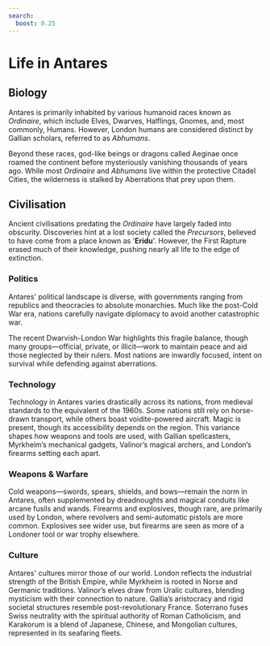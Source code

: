 ```yaml
---
search:
  boost: 0.25
---
```


# Life in Antares

## Biology

Antares is primarily inhabited by various humanoid races known as *Ordinaire*, which include Elves, Dwarves, Halflings, Gnomes, and, most commonly, Humans. However, London humans are considered distinct by Gallian scholars, referred to as *Abhumans*. 

Beyond these races, god-like beings or dragons called Aeginae once roamed the continent before mysteriously vanishing thousands of years ago. While most *Ordinaire* and *Abhumans* live within the protective Citadel Cities, the wilderness is stalked by Aberrations that prey upon them.

## Civilisation

Ancient civilisations predating the *Ordinaire* have largely faded into obscurity. Discoveries hint at a lost society called the *Precursors*, believed to have come from a place known as '**Eridu**'. However, the First Rapture erased much of their knowledge, pushing nearly all life to the edge of extinction.

### Politics

Antares' political landscape is diverse, with governments ranging from republics and theocracies to absolute monarchies. Much like the post-Cold War era, nations carefully navigate diplomacy to avoid another catastrophic war. 

The recent Dwarvish-London War highlights this fragile balance, though many groups—official, private, or illicit—work to maintain peace and aid those neglected by their rulers. Most nations are inwardly focused, intent on survival while defending against aberrations.

### Technology

Technology in Antares varies drastically across its nations, from medieval standards to the equivalent of the 1960s. Some nations still rely on horse-drawn transport, while others boast voidite-powered aircraft. Magic is present, though its accessibility depends on the region. This variance shapes how weapons and tools are used, with Gallian spellcasters, Myrkheim’s mechanical gadgets, Valinor’s magical archers, and London’s firearms setting each apart.

### Weapons & Warfare

Cold weapons—swords, spears, shields, and bows—remain the norm in Antares, often supplemented by dreadnoughts and magical conduits like arcane fusils and wands. Firearms and explosives, though rare, are primarily used by London, where revolvers and semi-automatic pistols are more common. Explosives see wider use, but firearms are seen as more of a Londoner tool or war trophy elsewhere.

### Culture

Antares' cultures mirror those of our world. London reflects the industrial strength of the British Empire, while Myrkheim is rooted in Norse and Germanic traditions. Valinor’s elves draw from Uralic cultures, blending mysticism with their connection to nature. Gallia’s aristocracy and rigid societal structures resemble post-revolutionary France. Soterrano fuses Swiss neutrality with the spiritual authority of Roman Catholicism, and Karakorum is a blend of Japanese, Chinese, and Mongolian cultures, represented in its seafaring fleets.
